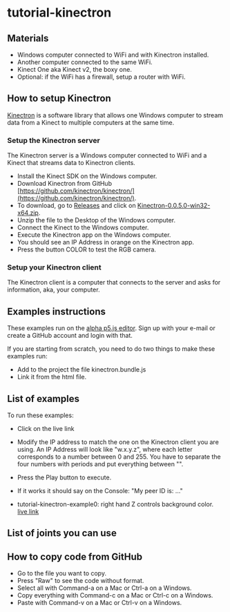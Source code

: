 # tutorial-kinectron

## Materials

* Windows computer connected to WiFi and with Kinectron installed.
* Another computer connected to the same WiFi.
* Kinect One aka Kinect v2, the boxy one.
* Optional: if the WiFi has a firewall, setup a router with WiFi.

## How to setup Kinectron

[Kinectron](https://kinectron.github.io/) is a software library that allows one Windows computer to stream data from a Kinect to multiple computers at the same time.

### Setup the Kinectron server

The Kinectron server is a Windows computer connected to WiFi and a Kinect that streams data to Kinectron clients.

* Install the Kinect SDK on the Windows computer.
* Download Kinectron from GitHub [https://github.com/kinectron/kinectron/](https://github.com/kinectron/kinectron/).
* To download, go to [Releases](https://github.com/kinectron/kinectron/releases) and click on [Kinectron-0.0.5.0-win32-x64.zip](Kinectron-0.0.5.0-win32-x64.zip).
* Unzip the file to the Desktop of the Windows computer.
* Connect the Kinect to the Windows computer.
* Execute the Kinectron app on the Windows computer.
* You should see an IP Address in orange on the Kinectron app.
* Press the button COLOR to test the RGB camera.

### Setup your Kinectron client

The Kinectron client is a computer that connects to the server and asks for information, aka, your computer.

## Examples instructions

These examples run on the [alpha p5.js editor](https://alpha.editor.p5js.org/). Sign up with your e-mail or create a GitHub account and login with that.

If you are starting from scratch, you need to do two things to make these examples run:

* Add to the project the file kinectron.bundle.js
* Link it from the html file.


## List of examples

To run these examples:
* Click on the live link
* Modify the IP address to match the one on the Kinectron client you are using. An IP Address will look like "w.x.y.z", where each letter corresponds to a number between 0 and 255. You have to separate the four numbers with periods and put everything between "".
* Press the Play button to execute.
* If it works it should say on the Console: "My peer ID is: ..."

* tutorial-kinectron-example0: right hand Z controls background color. [live link](http://alpha.editor.p5js.org/montoyamoraga/sketches/BkwAqUb9G)

## List of joints you can use


## How to copy code from GitHub

* Go to the file you want to copy.
* Press "Raw" to see the code without format.
* Select all with Command-a on a Mac or Ctrl-a on a Windows.
* Copy everything with Command-c on a Mac or Ctrl-c on a Windows.
* Paste with Command-v on a Mac or Ctrl-v on a Windows.
